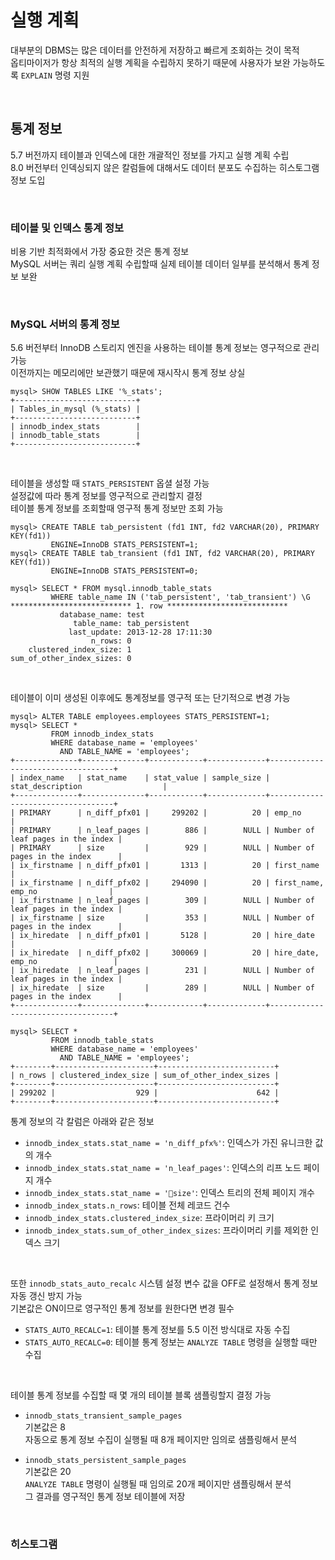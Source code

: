 # 실행 계획

대부분의 DBMS는 많은 데이터를 안전하게 저장하고 빠르게 조회하는 것이 목적  
옵티마이저가 항상 최적의 실행 계획을 수립하지 못하기 때문에 사용자가 보완 가능하도록 `EXPLAIN` 명령 지원  

<br>

## 통계 정보
5.7 버전까지 테이블과 인덱스에 대한 개괄적인 정보를 가지고 실행 계획 수립  
8.0 버전부터 인덱싱되지 않은 칼럼들에 대해서도 데이터 분포도 수집하는 히스토그램 정보 도입  

<br>

### 테이블 및 인덱스 통계 정보
비용 기반 최적화에서 가장 중요한 것은 통계 정보  
MySQL 서버는 쿼리 실행 계획 수립할때 실제 테이블 데이터 일부를 분석해서 통계 정보 보완  

<br>

### MySQL 서버의 통계 정보
5.6 버전부터 InnoDB 스토리지 엔진을 사용하는 테이블 통계 정보는 영구적으로 관리 가능  
이전까지는 메모리에만 보관했기 때문에 재시작시 통계 정보 상실  

```
mysql> SHOW TABLES LIKE '%_stats';
+---------------------------+
| Tables_in_mysql (%_stats) |
+---------------------------+
| innodb_index_stats        |
| innodb_table_stats        |
+---------------------------+
```

<br>

테이블을 생성할 때 `STATS_PERSISTENT` 옵셜 설정 가능  
설정값에 따라 통계 정보를 영구적으로 관리할지 결정  
테이블 통계 정보를 조회할때 영구적 통계 정보만 조회 가능  

```
mysql> CREATE TABLE tab_persistent (fd1 INT, fd2 VARCHAR(20), PRIMARY KEY(fd1))
         ENGINE=InnoDB STATS_PERSISTENT=1;
mysql> CREATE TABLE tab_transient (fd1 INT, fd2 VARCHAR(20), PRIMARY KEY(fd1))
         ENGINE=InnoDB STATS_PERSISTENT=0;

mysql> SELECT * FROM mysql.innodb_table_stats
         WHERE table_name IN ('tab_persistent', 'tab_transient') \G
*************************** 1. row ***************************
           database_name: test
              table_name: tab_persistent
             last_update: 2013-12-28 17:11:30
                  n_rows: 0
    clustered_index_size: 1
sum_of_other_index_sizes: 0
```

<br>

테이블이 이미 생성된 이후에도 통계정보를 영구적 또는 단기적으로 변경 가능  

```
mysql> ALTER TABLE employees.employees STATS_PERSISTENT=1;
mysql> SELECT *
         FROM innodb_index_stats
         WHERE database_name = 'employees'
           AND TABLE_NAME = 'employees';
+--------------+--------------+------------+-------------+-----------------------------------+
| index_name   | stat_name    | stat_value | sample_size | stat_description                  |
+--------------+--------------+------------+-------------+-----------------------------------+
| PRIMARY      | n_diff_pfx01 |     299202 |          20 | emp_no                            |
| PRIMARY      | n_leaf_pages |        886 |        NULL | Number of leaf pages in the index |
| PRIMARY      | size         |        929 |        NULL | Number of pages in the index      |
| ix_firstname | n_diff_pfx01 |       1313 |          20 | first_name                        |
| ix_firstname | n_diff_pfx02 |     294090 |          20 | first_name, emp_no                |
| ix_firstname | n_leaf_pages |        309 |        NULL | Number of leaf pages in the index |
| ix_firstname | size         |        353 |        NULL | Number of pages in the index      |
| ix_hiredate  | n_diff_pfx01 |       5128 |          20 | hire_date                         |
| ix_hiredate  | n_diff_pfx02 |     300069 |          20 | hire_date, emp_no                 |
| ix_hiredate  | n_leaf_pages |        231 |        NULL | Number of leaf pages in the index |
| ix_hiredate  | size         |        289 |        NULL | Number of pages in the index      |
+--------------+--------------+------------+-------------+-----------------------------------+

mysql> SELECT *
         FROM innodb_table_stats
         WHERE database_name = 'employees'
           AND TABLE_NAME = 'employees';
+--------+----------------------+--------------------------+
| n_rows | clustered_index_size | sum_of_other_index_sizes |
+--------+----------------------+--------------------------+
| 299202 |                  929 |                      642 |
+--------+----------------------+--------------------------+
```

통계 정보의 각 칼럼은 아래와 같은 정보  
- `innodb_index_stats.stat_name = 'n_diff_pfx%'`: 인덱스가 가진 유니크한 값의 개수
- `innodb_index_stats.stat_name = 'n_leaf_pages'`: 인덱스의 리프 노드 페이지 개수
- `innodb_index_stats.stat_name = 'size'`: 인덱스 트리의 전체 페이지 개수
- `innodb_index_stats.n_rows`: 테이블 전체 레코드 건수
- `innodb_index_stats.clustered_index_size`: 프라이머리 키 크기
- `innodb_index_stats.sum_of_other_index_sizes`: 프라이머리 키를 제외한 인덱스 크기

<br>

또한 `innodb_stats_auto_recalc` 시스템 설정 변수 값을 OFF로 설정해서 통계 정보 자동 갱신 방지 가능  
기본값은 ON이므로 영구적인 통계 정보를 원한다면 변경 필수  
- `STATS_AUTO_RECALC=1`: 테이블 통계 정보를 5.5 이전 방식대로 자동 수집  
- `STATS_AUTO_RECALC=0`: 테이블 통계 정보는 `ANALYZE TABLE` 명령을 실행할 때만 수집  

<br>

테이블 통계 정보를 수집할 때 몇 개의 테이블 블록 샘플링할지 결정 가능
- `innodb_stats_transient_sample_pages`  
  기본값은 8  
  자동으로 통계 정보 수집이 실행될 때 8개 페이지만 임의로 샘플링해서 분석  

- `innodb_stats_persistent_sample_pages`  
  기본값은 20  
  `ANALYZE TABLE` 명령이 실행될 때 임의로 20개 페이지만 샘플링해서 분석  
  그 결과를 영구적인 통계 정보 테이블에 저장  

<br>

### 히스토그램
























